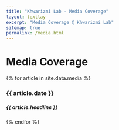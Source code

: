 ```yaml
---
title: "Khwarizmi Lab - Media Coverage"
layout: textlay
excerpt: "Media Coverage @ Khwarizmi Lab"
sitemap: true
permalink: /media.html
---
```


# Media Coverage

{% for article in site.data.media %}
<h3>{{ article.date }}</h3>
<h5><b><em>{{ article.headline }}</em></b></h5>
{% endfor %}
